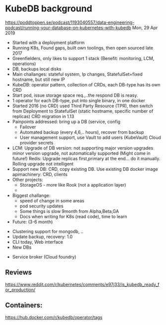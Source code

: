 # KubeDB background

https://poddtoppen.se/podcast/1193040557/data-engineering-podcast/running-your-database-on-kubernetes-with-kubedb
Mon, 29 Apr 2019

* Started with a deployment platform
* Running K8s, Found gaps, built own toolings, then open sourced late 2017
* Greenfielders, only likes to support 1 stack (Benefit: monitoring, LCM, operations)
* DB, backups local disks
* Main challanges: stateful system, Ip changes, StatefulSet=fixed hostname, but still new IP
* KubeDB: operator pattern, collection of CRDs, each DB-type has its own CRD
* Start pod, issue storage space req.,..the respond DB is reasy.
* 1 operator for each DB-type, put into single binary, in one docker
* Started 2016 (no CRD) used Third Party Resource (TPR),
  then switch from Deployment to StatefulSet (static hostname, specific number of replicas)
  CRD migration in 1.13
* Painpoints addressed: bring up a DB (service, config
  - Failover
  - Automated backup (every 4,6,.. hours), recover from backup
  - User management support, use Vault to add users (KubeVault) Cloud provider secrets
* LCM: Upgrade of DB version: not supporting major version upgrades
       minor version upgrade, not automatically supported (Might come in future!)
       Redis: Upgrade replicas first,primary at the end... do it manually.
       Rolling upgrade not intelligent
* Support new DB: CRD, copy existing DB. Use existing DB docker image
  apimachinery: CRD, clients
* Other projects:
  - StorageOS - more like Rook (not a application layer)
  -
* Biggest challange:
  - speed of change in some areas
  - pod security updates
  - Some things is slow 9month from Alpha,Beta,GA
  - Docs when writing for K8s (read code), time to learn
* Future: (3-6 month)
 - Clustering support for mongodb, ..
 - Update backup, recovery: 1.0
 - CLI today, Web interface
 - New DBs

* Service broker (Cloud foundry)

## Reviews

https://www.reddit.com/r/kubernetes/comments/e97j33/is_kubedb_ready_for_production/

## Containers:

https://hub.docker.com/r/kubedb/operator/tags
